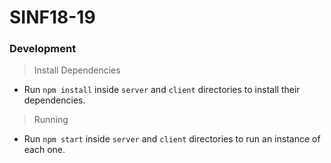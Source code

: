 # SINF18-19

### Development

> Install Dependencies
  - Run `npm install` inside `server` and `client` directories to install their dependencies.

> Running
  - Run `npm start` inside `server` and `client` directories to run an instance of each one.